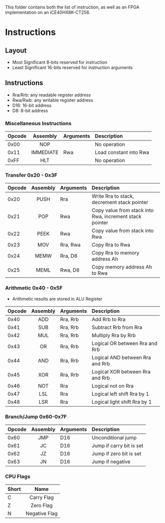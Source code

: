 This folder contains both the list of instruction, as well as an FPGA implementation on an iCE40HX8K-CT256.


# Instructions

## Layout

- Most Significant 8-bits reserved for instruction
- Least Significant 16-bits reserved for instruction arguments

## Instructions

- Rra/Rrb: any readable register address
- Rwa/Rwb: any writable register address
- D16: 16-bit address
- D8: 8-bit address

### Miscellaneous Instructions

| Opcode | Assembly  | Arguments | Description            |
|--------|:---------:|:----------|:-----------------------|
| 0x00   |    NOP    |           | No operation           |
| 0x11   | IMMEDIATE | Rwa       | Load constant into Rwa |
| 0xFF   |    HLT    |           | No operation           |

### Transfer 0x20 - 0x3F

| Opcode | Assembly | Arguments | Description                                             |
|--------|:--------:|:----------|:--------------------------------------------------------|
| 0x20   |   PUSH   | Rra       | Write Rra to stack, decrement stack pointer             |
| 0x21   |   POP    | Rwa       | Copy value from stack into Rwa, increment stack pointer |
| 0x22   |   PEEK   | Rwa       | Copy value from stack into Rwa                          |
| 0x23   |   MOV    | Rra, Rwa  | Copy Rra to Rwa                                         |
| 0x24   |   MEMW   | Rra, D8   | Copy Rra to memory address Ah                           |
| 0x25   |   MEML   | Rwa, D8   | Copy memory address Ah to Rwa                           |

### Arithmetic 0x40 - 0x5F

- Arithmetic results are stored in ALU Register

| Opcode | Assembly | Arguments | Description                     |
|--------|:--------:|:----------|:--------------------------------|
| 0x40   |   ADD    | Rra, Rrb  | Add Rrb to Rra                  |
| 0x41   |   SUB    | Rra, Rrb  | Subtract Rrb from Rra           |
| 0x42   |   MUL    | Rra, Rrb  | Multiply Rra by Rrb             |
| 0x43   |    OR    | Rra, Rrb  | Logical OR between Rra and Rrb  |
| 0x44   |   AND    | Rra, Rrb  | Logical AND between Rra and Rrb |
| 0x45   |   XOR    | Rra, Rrb  | Logical XOR between Rra and Rrb |
| 0x46   |   NOT    | Rra       | Logical not on Rra              |
| 0x47   |   LSL    | Rra       | Logical left shift Rra by 1     |
| 0x48   |   LSR    | Rra       | Logical light shift Rra by 1    |

### Branch/Jump 0x60-0x7F

| Opcode | Assembly | Arguments | Description              |
|--------|:--------:|:----------|:-------------------------|
| 0x60   |   JMP    | D16       | Unconditional jump       |
| 0x61   |    JC    | D16       | Jump if carry bit is set |
| 0x62   |    JZ    | D16       | Jump if zero bit is set  |
| 0x63   |    JN    | D16       | Jump if negative         |

### CPU Flags

| Short |     Name      |
|-------|:-------------:|
| C     |  Carry Flag   |
| Z     |   Zero Flag   |
| N     | Negative Flag |

